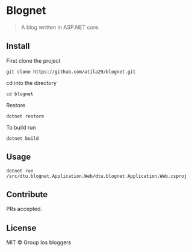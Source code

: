 # Blognet

> A blog written in ASP.NET core.

## Install
First clone the project
```
git clone https://github.com/atila29/blognet.git
```
cd into the directory
```
cd blognet
```
Restore
```
dotnet restore
```
To build run
```
dotnet build
```
## Usage

```
dotnet run /src/dtu.blognet.Application.Web/dtu.blognet.Application.Web.csproj
```

## Contribute

PRs accepted.

## License

MIT © Group los bloggers
